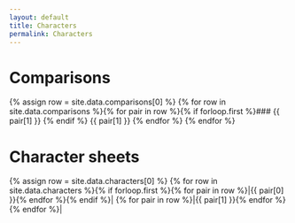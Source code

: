 ```yaml
---
layout: default
title: Characters
permalink: Characters
---
```


# Comparisons

{% assign row = site.data.comparisons[0] %}
{% for row in site.data.comparisons %}{% for pair in row %}{% if forloop.first %}### {{ pair[1] }} {% endif %} {{ pair[1] }} {% endfor %}
{% endfor %}

# Character sheets

{% assign row = site.data.characters[0] %}
{% for row in site.data.characters %}{% if forloop.first %}{% for pair in row %}|{{ pair[0] }}{% endfor %}{% endif %}|
{% for pair in row %}|{{ pair[1] }}{% endfor %}{% endfor %}|
